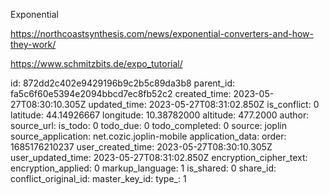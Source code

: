 Exponential

https://northcoastsynthesis.com/news/exponential-converters-and-how-they-work/

https://www.schmitzbits.de/expo_tutorial/

id: 872dd2c402e9429196b9c2b5c89da3b8
parent_id: fa5c6f60e5394e2094bbcd7ec8fb52c2
created_time: 2023-05-27T08:30:10.305Z
updated_time: 2023-05-27T08:31:02.850Z
is_conflict: 0
latitude: 44.14926667
longitude: 10.38782000
altitude: 477.2000
author: 
source_url: 
is_todo: 0
todo_due: 0
todo_completed: 0
source: joplin
source_application: net.cozic.joplin-mobile
application_data: 
order: 1685176210237
user_created_time: 2023-05-27T08:30:10.305Z
user_updated_time: 2023-05-27T08:31:02.850Z
encryption_cipher_text: 
encryption_applied: 0
markup_language: 1
is_shared: 0
share_id: 
conflict_original_id: 
master_key_id: 
type_: 1